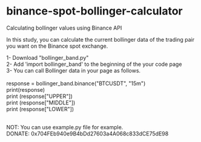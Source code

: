 # binance-spot-bollinger-calculator
Calculating bollinger values using Binance API

In this study, you can calculate the current bollinger data of the trading pair you want on the Binance spot exchange.

1- Download "bollinger_band.py"
</br>
2- Add 'import bollinger_band' to the beginning of the your code page
</br>
3- You can call Bollinger data in your page as follows.
</br>
</br>
      response = bollinger_band.binance("BTCUSDT", "15m")
      </br>
      print(response)
      </br>
      print (response["UPPER"])
      </br>
      print (response["MIDDLE"])
      </br>
      print (response["LOWER"])
      </br>
      </br>

NOT: You can use example.py file for example.
</br>
DONATE: 0x704FEb940e9B4bDd27603a4A068c833dCE75dE98
